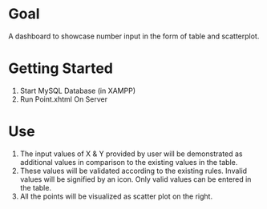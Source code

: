 # Goal
A dashboard to showcase number input in the form of table and scatterplot.

# Getting Started

1. Start MySQL Database (in XAMPP)
2. Run Point.xhtml On Server

# Use
1. The input values of X & Y provided by user will be demonstrated as additional values in comparison to the existing values in the table.
2. These values will be validated according to the existing rules. Invalid values will be signified by an icon. Only valid values can be entered in the table.
3. All the points will be visualized as scatter plot on the right.   

